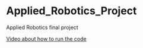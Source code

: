 # Applied_Robotics_Project
Applied Robotics final project

[Video about how to run the code](https://www.youtube.com/watch?v=sXX1tEVYenk)
